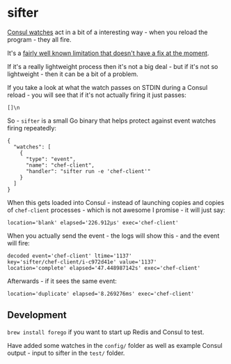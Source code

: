 sifter
============

[Consul watches](https://www.consul.io/docs/agent/watches.html) act in a bit of a interesting way - when you reload the program - they all fire.

It's a [fairly well known limitation that doesn't have a fix at the moment](https://github.com/hashicorp/consul/issues/571).

If it's a really lightweight process then it's not a big deal - but if it's not so lightweight - then it can be a bit of a problem.

If you take a look at what the watch passes on STDIN during a Consul reload - you will see that if it's not actually firing it just passes:

`[]\n`

So - `sifter` is a small Go binary that helps protect against event watches firing repeatedly:

```
{
  "watches": [
    {
      "type": "event",
      "name": "chef-client",
      "handler": "sifter run -e 'chef-client'"
    }
  ]
}
```

When this gets loaded into Consul - instead of launching copies and copies of `chef-client` processes - which is not awesome I promise - it will just say:

`location='blank' elapsed='226.912µs' exec='chef-client'`

When you actually send the event - the logs will show this - and the event will fire:

```
decoded event='chef-client' ltime='1137'
key='sifter/chef-client/i-c972d41e' value='1137'
location='complete' elapsed='47.448987142s' exec='chef-client'
```

Afterwards - if it sees the same event:

`location='duplicate' elapsed='8.269276ms' exec='chef-client'`

## Development

`brew install forego` if you want to start up Redis and Consul to test.

Have added some watches in the `config/` folder as well as example Consul output - input to sifter in the `test/` folder.
